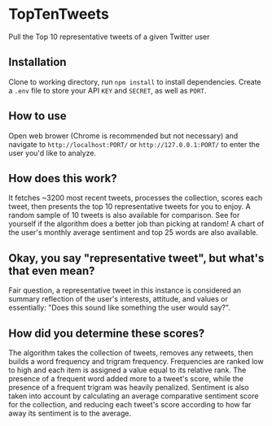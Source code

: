 # TopTenTweets
Pull the Top 10 representative tweets of a given Twitter user

## Installation
Clone to working directory, run `npm install` to install dependencies. Create a `.env` file to store your API `KEY` and `SECRET`, as well as `PORT`.

## How to use
Open web brower (Chrome is recommended but not necessary) and navigate to `http://localhost:PORT/` or `http://127.0.0.1:PORT/` to enter the user you'd like to analyze.

## How does this work?
It fetches ~3200 most recent tweets, processes the collection, scores each tweet, then presents the top 10 representative tweets for you to enjoy. A random sample of 10 tweets is also available for comparison. See for yourself if the algorithm does a better job than picking at random! A chart of the user's monthly average sentiment and top 25 words are also available.

## Okay, you say "representative tweet", but what's that even mean?
Fair question, a representative tweet in this instance is considered an summary reflection of the user's interests, attitude, and values or essentially: "Does this sound like something the user would say?".

## How did you determine these scores?
The algorithm takes the collection of tweets, removes any retweets, then builds a word frequency and trigram frequency. Frequencies are ranked low to high and each item is assigned a value equal to its relative rank. The presence of a frequent word added more to a tweet's score, while the presence of a frequent trigram was heavily penalized. Sentiment is also taken into account by calculating an average comparative sentiment score for the collection, and reducing each tweet's score according to how far away its sentiment is to the average.
